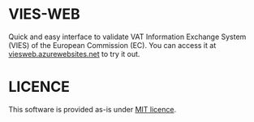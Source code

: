 # VIES-WEB

Quick and easy interface to validate VAT Information Exchange System (VIES) of the European Commission (EC). You can access it at [viesweb.azurewebsites.net](http://viesweb.azurewebsites.net) to try it out.

# LICENCE

This software is provided as-is under [MIT licence](LICENCE).